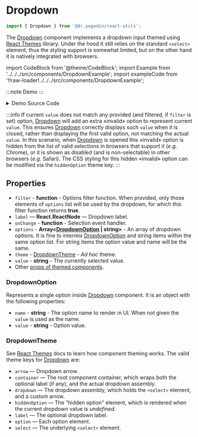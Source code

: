 # Dropdown

```jsx
import { Dropdown } from '@dr.pogodin/react-utils';
```

The [Dropdown] component implements a dropdown input themed using [React Themes]
library. Under the hood it still relies on the standard `<select>` element, thus
the styling support is somewhat limited, but on the other hand it is natively
integrated with browsers.

import CodeBlock from '@theme/CodeBlock';
import Example from '../../../src/components/DropdownExample';
import exampleCode from '!!raw-loader!../../../src/components/DropdownExample';

:::note Demo
<Example />
:::

<details>
  <summary>Demo Source Code</summary>

  <CodeBlock className="language-jsx">{exampleCode}</CodeBlock>
</details>

:::info
If current `value` does not match any provided (and filtered, if `filter` is set)
option, [Dropdown] will add an extra &laquo;invalid&raquo; option to represent
current `value`. This ensures [Dropdown] correctly displays such `value` when it
is closed, rather than displaying the first valid option, not matching the actual
`value`. In this scenario, when [Dropdown] is opened this &laquo;invalid&raquo;
option is hidden from the list of valid selections in browsers that support it
(_e.g._ Chrome), or it is shown as disabled (and is non-selectable) in other
browsers (_e.g._ Safari). The CSS styling for this hidden &laquo;invalid&raquo;
option can be modified via the `hiddenOption` theme key.
:::

## Properties
- `filter` - **function** - Options filter function. When provided, only those
  elements of `options` list will be used by the dropdown, for which this filter
  function returns **true**.
- `label` &mdash; **React.ReactNode** &mdash; Dropdown label.
- `onChange` - **function** - Selection event handler.
- `options` - **Array&lt;[DropdownOption] | string&gt;** - An array of dropdown
  options. It is fine to intermix [DropdownOption] and string items within
  the same option list. For string items the option value and name will be
  the same.
- `theme` - [DropdownTheme] - _Ad hoc_ theme.
- `value` - **string** - The currently selected value.
- Other [props of themed components](https://www.npmjs.com/package/@dr.pogodin/react-themes#themed-component-properties).

### DropdownOption
Represents a single option inside [Dropdown] component. It is an object with
the following properties:
- `name` - **string** - The option name to render in UI. When not given
  the `value` is used as the name.
- `value` - **string** - Option value.

### DropdownTheme

See [React Themes] docs to learn how component theming works. The valid theme
keys for [Dropdown] are:
- `arrow` &mdash; Dropdown arrow.
- `container` &mdash; The root component container, which wraps both
  the optional label (if any), and the actual dropdown assembly.
- `dropdown` &mdash; The dropdown assembly, which holds the `<select>` element,
  and a&nbsp;custom arrow.
- `hiddenOption` &mdash; The "hidden option" element, which is rendered when
  the current dropdown value is _undefined_.
- `label` &mdash; The optional dropdown label.
- `option` &mdash; Each option element.
- `select` &mdash; The underlying `<select>` element.

[Dropdown]: /docs/api/components/dropdown
[DropdownOption]: #dropdownoption
[DropdownTheme]: #dropdowntheme
[React Themes]: https://dr.pogodin.studio/docs/react-themes
